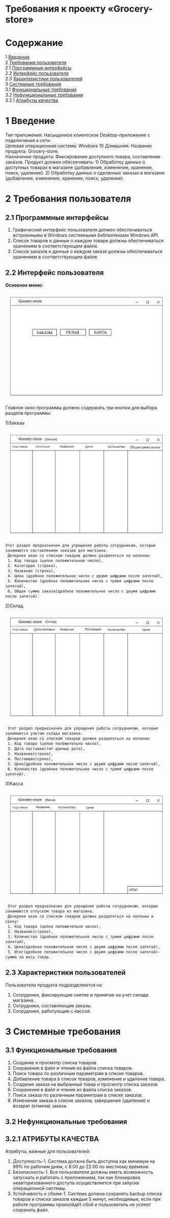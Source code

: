 
# Требования к проекту «Grocery-store»

# Содержание
1 [Введение](#intro)  
2 [Требования пользователя](#user_requirements)  
2.1 [Программные интерфейсы](#software_interfaces)  
2.2 [Интерфейс пользователя](#user_interface)  
2.3 [Характеристики пользователей](#user_specifications)    
3 [Системные требования](#system_requirements)  
3.1 [Функциональные требования](#functional_requirements)  
3.2 [Нефункциональные требования](#non-functional_requirements)  
3.2.1 [Атрибуты качества](#quality_attributes)  
 
<a name="intro"/>

# 1 Введение

Тип приложения: Насыщенное клиентское Desktop-приложение с подключения к сети.  
Целевая операционная система: Windows 10 Домашняя. 
Название продукта: Grocery-store.  
Назначение продукта: Фиксирование доступного товара, составление заказов.  Продукт должен обеспечивать: 1) Обработку данных о доступных товарах в магазине (добавление, изменение, хранение, поиск, удаление). 2) Обработку данных о сделанных заказах в магазине (добавление, изменение, хранение, поиск, удаление).

<a name="user_requirements"/>

# 2 Требования пользователя

<a name="software_interfaces"/>

## 2.1 Программные интерфейсы
1) Графический интерфейс пользователя должен обеспечиваться встроенными в Windows системными библиотеками Windows API.
2) Список товаров и данные о каждом товаре должны обеспечиваться хранением в соответствующем файле. 
3) Список заказов и данные о каждом заказе должны обеспечиваться хранением в соответствующем файле.

<a name="user_interface"/>

## 2.2 Интерфейс пользователя

**Основное меню:**


![Основное меню](https://github.com/MaksimLT94/grocery-store/blob/master/Requirements/menu.png)

 Главное окно программы должно содержать три кнопки для выбора раздела программы: 
  
  1)Заказы
  
  ![Заказы](https://github.com/MaksimLT94/grocery-store/blob/master/Requirements/%D0%B7%D0%B0%D0%BA%D0%B0%D0%B7%D1%8B.png)
    
    Этот раздел предназначен для упрощения работы сотрудникам, которые занимаются составлением заказов для магазина.
     Дочернее окно со списком товаров должно разделяться на колонки: 
     1. Код товара (целое положительное число),  
     2. Категория (строка),  
     3. Название (строка),  
     4. Цена (дробное положительное число с двумя цифрами после запятой),
     5. Количество (дробное положительное число с тремя цифрами после запятой),
     6. Общая сумма заказа(дробное положительное число с двумя цифрами после запятой).
     
     
   2)Склад
   
   ![Склад](https://github.com/MaksimLT94/grocery-store/blob/master/Requirements/%D0%A1%D0%BA%D0%BB%D0%B0%D0%B4.png)
   
     Этот раздел предназначен для упрощения работы сотрудникам, которые занимаются учетом склада магазина.
     Дочернее окно со списком товаров должно разделяться на колонки: 
     1. Код товара (целое положительно число),
     2. Дата поставки(тип данных дата),
     3. Название(строка),
     4. Поставщик(срока),
     5. Цена(дробное положительное число с двумя цифрами после запятой),
     6. Количество (дробное положительное число с тремя цифрами после запятой).
     
     
   3)Касса
   
   ![Касса](https://github.com/MaksimLT94/grocery-store/blob/master/Requirements/%D0%9A%D0%B0%D1%81%D1%81%D0%B0.png)
   
     Этот раздел предназначен для упрощения работы сотрудникам, которые занимаются отпуском товара из магазина.
     Дочернее окно со списком товаров должно разделяться на колонки и сроку:
     1. Код товара (целое положительно число),
     2. Название(строка),
     3. Количество (дробное положительное число с тремя цифрами после запятой),
     4. Цена(дробное положительное число с двумя цифрами после запятой),
     5. Итог(дробное положительное число с двумя цифрами после запятой)-сумма за весь товар.
<a name="user_specifications"/>

## 2.3 Характеристики пользователей
Пользователи продукта подразделяются на: 
1) Сотрудники, фиксирующие снятие и принятие на учет склада магазина.
2) Сотрудники, составляющие заказы.
3) Сотрудники, работующие с кассой.

<a name="assumptions_and_dependencies"/>

<a name="system_requirements"/> 

# 3 Системные требования

<a name="functional_requirements"/>

## 3.1 Функциональные требования
1) Создание и просмотр списка товаров.
2) Сохранение в файл и чтение из файла списка товаров. 
3) Поиск товара по различным параметрам в списке товаров. 
4) Добавление товара в список товаров, изменение и удаление товара. 
5) Создание заказа на выбранный товар и просмотр списка заказов. 
6) Сохранение в файл и чтение из файла списка заказов. 
7) Поиск заказа по различным параметрам в списке заказов. 
8) Изменение заказа в списке заказов, завершение (удаление) и возврат (отмена) заказа. 

<a name="non-functional_requirements"/>

## 3.2 Нефункциональные требования

<a name="quality_attributes"/>

## 3.2.1 АТРИБУТЫ КАЧЕСТВА

Атрибуты, важные для пользователей:
1) Доступность-1. Система должна быть доступна как минимум на 99% по рабочим дням, с 8.00 до 22.00 по местному времени.
2) Безопасность-1. Все пользователи должны иметь возможность запускать и работать с приложением, так как блокировка неавторизованного доступа осуществляется при запуске операционной системы. 
3) Устойчивость к сбоям-1. Система должна сохранять backup списка товаров и списка заказов каждые 5 минут, необходимые, если при работе программы произойдёт сбой и пользователь не успеет сохранить файл.

